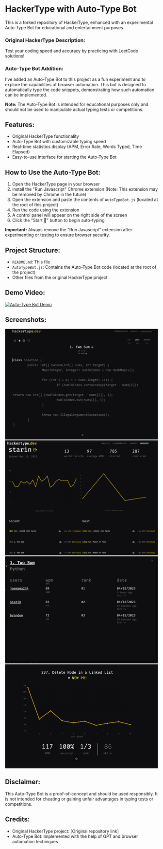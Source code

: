 # HackerType with Auto-Type Bot

This is a forked repository of HackerType, enhanced with an experimental Auto-Type Bot for educational and entertainment purposes.

### Original HackerType Description:
Test your coding speed and accuracy by practicing with LeetCode solutions!

### Auto-Type Bot Addition:
I've added an Auto-Type Bot to this project as a fun experiment and to explore the capabilities of browser automation. This bot is designed to automatically type the code snippets, demonstrating how such automation can be implemented.

**Note:** The Auto-Type Bot is intended for educational purposes only and should not be used to manipulate actual typing tests or competitions.

## Features:
- Original HackerType functionality
- Auto-Type Bot with customizable typing speed
- Real-time statistics display (APM, Error Rate, Words Typed, Time Elapsed)
- Easy-to-use interface for starting the Auto-Type Bot

## How to Use the Auto-Type Bot:
1. Open the HackerType page in your browser
2. Install the "Run Javascript" Chrome extension (Note: This extension may be removed by Chrome in the future)
3. Open the extension and paste the contents of `AutoTypeBot.js` (located at the root of this project)
4. Run the code using the extension
5. A control panel will appear on the right side of the screen
6. Click the "Start 🚀" button to begin auto-typing

**Important:** Always remove the "Run Javascript" extension after experimenting or testing to ensure browser security.

## Project Structure:
- `README.md`: This file
- `AutoTypeBot.js`: Contains the Auto-Type Bot code (located at the root of the project)
- Other files from the original HackerType project

## Demo Video:
[![Auto-Type Bot Demo](https://img.youtube.com/vi/3vFojhtGv5Y/0.jpg)](https://youtube.com/shorts/3vFojhtGv5Y?feature=share)

## Screenshots:

![Screenshot](/client/public/hackertype5.png)
![Screenshot](/client/public/profilepage2.png)
![Screenshot](/client/public/ledaerboard.png)
![Screenshot](/client/public/wpmgraph.png)

## Disclaimer:
This Auto-Type Bot is a proof-of-concept and should be used responsibly. It is not intended for cheating or gaining unfair advantages in typing tests or competitions.

## Credits:
- Original HackerType project: [Original repository link]
- Auto-Type Bot: Implemented with the help of GPT and browser automation techniques
